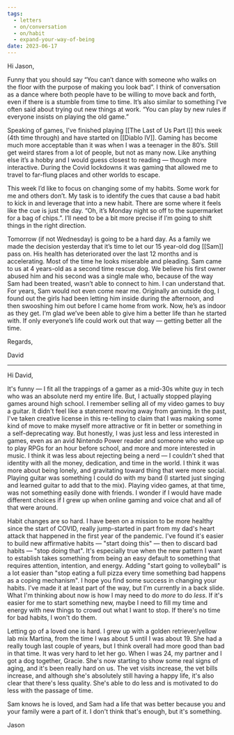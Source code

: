 ```yaml
---
tags:
  - letters
  - on/conversation
  - on/habit
  - expand-your-way-of-being
date: 2023-06-17
---
```

Hi Jason,

Funny that you should say “You can’t dance with someone who walks on the floor with the purpose of making you look bad”. I think of conversation as a dance where both people have to be willing to move back and forth, even if there is a stumble from time to time. It’s also similar to something I’ve often said about trying out new things at work. “You can play by new rules if everyone insists on playing the old game.”

Speaking of games, I’ve finished playing [[The Last of Us Part I]] this week (4th time through) and have started on [[Diablo IV]]. Gaming has become much more acceptable than it was when I was a teenager in the 80’s. Still get weird stares from a lot of people, but not as many now. Like anything else it’s a hobby and I would guess closest to reading — though more interactive. During the Covid lockdowns it was gaming that allowed me to travel to far-flung places and other worlds to escape.

This week I’d like to focus on changing some of my habits. Some work for me and others don’t. My task is to identify the cues that cause a bad habit to kick in and leverage that into a new habit. There are some where it feels like the cue is just the day. “Oh, it’s Monday night so off to the supermarket for a bag of chips.”. I’ll need to be a bit more precise if I’m going to shift things in the right direction.

Tomorrow (if not Wednesday) is going to be a hard day. As a family we made the decision yesterday that it’s time to let our 15 year-old dog [[Sam]] pass on. His health has deteriorated over the last 12 months and is accelerating. Most of the time he looks miserable and pleading. Sam came to us at 4 years-old as a second time rescue dog. We believe his first owner abused him and his second was a single male who, because of the way Sam had been treated, wasn’t able to connect to him. I can understand that. For years, Sam would not even come near me. Originally an outside dog, I found out the girls had been letting him inside during the afternoon, and then swooshing him out before I came home from work. Now, he’s as indoor as they get. I’m glad we’ve been able to give him a better life than he started with. If only everyone’s life could work out that way — getting better all the time.

Regards,

David

---
Hi David,

It's funny — I fit all the trappings of a gamer as a mid-30s white guy in tech who was an absolute nerd my entire life. But, I actually stopped playing games around high school. I remember selling all of my video games to buy a guitar. It didn't feel like a statement moving away from gaming. In the past, I've taken creative license in this re-telling to claim that I was making some kind of move to make myself more attractive or fit in better or something in a self-deprecating way. But honestly, I was just less and less interested in games, even as an avid Nintendo Power reader and someone who woke up to play RPGs for an hour before school, and more and more interested in music. I think it was less about rejecting being a nerd — I couldn't shed that identity with all the money, dedication, and time in the world. I think it was more about being lonely, and gravitating toward thing that were more social. Playing guitar was something I could do with my band (I started just singing and learned guitar to add that to the mix). Playing video games, at that time, was not something easily done with friends. I wonder if I would have made different choices if I grew up when online gaming and voice chat and all of that were around.

Habit changes are so hard. I have been on a mission to be more healthy since the start of COVID, really jump-started in part from my dad's heart attack that happened in the first year of the pandemic. I've found it's easier to build new affirmative habits — "start doing this" — then to discard bad habits — "stop doing that". It's especially true when the new pattern I want to establish takes something from being an easy default to something that requires attention, intention, and energy. Adding "start going to volleyball" is a lot easier than "stop eating a full pizza every time something bad happens as a coping mechanism". I hope you find some success in changing your habits. I've made it at least part of the way, but I'm currently in a back slide. What I'm thinking about now is how I may need to do _more_ to do _less_. If it's easier for me to start something new, maybe I need to fill my time and energy with new things to crowd out what I want to stop. If there's no time for bad habits, I won't do them.

Letting go of a loved one is hard. I grew up with a golden retriever/yellow lab mix Martina, from the time I was about 5 until I was about 19. She had a really tough last couple of years, but I think overall had more good than bad in that time. It was very hard to let her go. When I was 24, my partner and I got a dog together, Gracie. She's now starting to show some real signs of aging, and it's been really hard on us. The vet visits increase, the vet bills increase, and although she's absolutely still having a happy life, it's also clear that there's less quality. She's able to do less and is motivated to do less with the passage of time.

Sam knows he is loved, and Sam had a life that was better because you and your family were a part of it. I don't think that's enough, but it's something.

Jason
